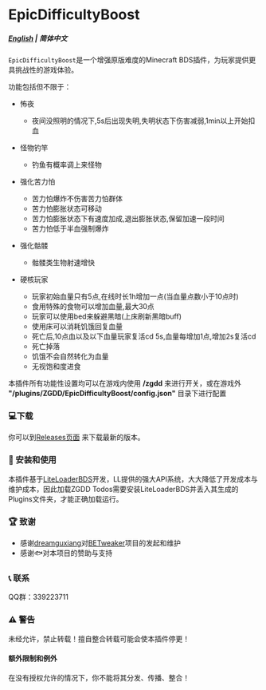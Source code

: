 # EpicDifficultyBoost
<p align="center">
</p>

##### [English](README.md) | 简体中文

`EpicDifficultyBoost`是一个增强原版难度的Minecraft BDS插件，为玩家提供更具挑战性的游戏体验。</br>

功能包括但不限于：

- 怖夜
  - 夜间没照明的情况下,5s后出现失明,失明状态下伤害减弱,1min以上开始扣血

- 怪物钓竿
  - 钓鱼有概率调上来怪物

- 强化苦力怕
  - 苦力怕爆炸不伤害苦力怕群体
  - 苦力怕膨胀状态可移动
  - 苦力怕膨胀状态下有速度加成,退出膨胀状态,保留加速一段时间
  - 苦力怕低于半血强制爆炸

- 强化骷髅
  - 骷髅类生物射速增快

- 硬核玩家
  - 玩家初始血量只有5点,在线时长1h增加一点(当血量点数小于10点时)
  - 食用特殊的食物可以增加血量,最大30点
  - 玩家可以使用bed来躲避黑暗(上床刷新黑暗buff)
  - 使用床可以消耗饥饿回复血量
  - 死亡后,10点血以及以下血量玩家复活cd 5s,血量每增加1点,增加2s复活cd
  - 死亡掉落
  - 饥饿不会自然转化为血量
  - 无视饱和度进食


本插件所有功能性设置均可以在游戏内使用 **/zgdd** 来进行开关，或在游戏外 **"/plugins/ZGDD/EpicDifficultyBoost/config.json"** 目录下进行配置


### 💻下载

你可以到[Releases页面](https://github.com/dofes/ZGDD-EpicDifficultyBoost/releases) 来下载最新的版本。

### 🎯 安装和使用

本插件基于[LiteLoaderBDS](https://github.com/LiteLDev/LiteLoaderBDS)开发，LL提供的强大API系统，大大降低了开发成本与维护成本，因此加载ZGDD Todos需要安装LiteLoaderBDS并丢入其生成的Plugins文件夹，才能正确加载运行。

### 🏆 致谢

- 感谢[dreamguxiang](https://github.com/dreamguxiang)对[BETweaker](https://github.com/dreamguxiang/BETweaker)项目的发起和维护
- 感谢🐟对本项目的赞助与支持

### 📞 联系

QQ群：339223711

### ⚠️ 警告

未经允许，禁止转载！擅自整合转载可能会使本插件停更！

#### 额外限制和例外

在没有授权允许的情况下，你不能将其分发、传播、整合！
